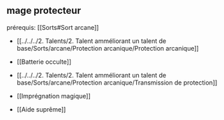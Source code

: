 ## mage protecteur
prérequis: [[Sorts#Sort arcane]]

-   [[../../../2. Talents/2. Talent amméliorant un talent de base/Sorts/arcane/Protection arcanique/Protection arcanique]]

- [[Batterie occulte]]
    
-   [[../../../2. Talents/2. Talent amméliorant un talent de base/Sorts/arcane/Protection arcanique/Transmission de protection]]
    
-   [[Imprégnation magique]]
    
-   [[Aide suprême]]
    